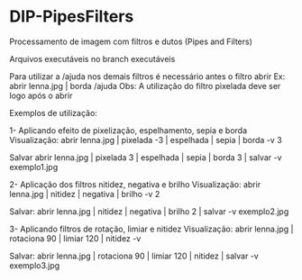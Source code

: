 ﻿# DIP-PipesFilters
Processamento de imagem com filtros e dutos (Pipes and Filters)

Arquivos executáveis no branch executáveis

Para utilizar a /ajuda nos demais filtros é necessário antes o filtro abrir
Ex: abrir lenna.jpg | borda /ajuda
Obs: A utilização do filtro pixelada deve ser logo após o abrir

Exemplos de utilização:

1- Aplicando efeito de pixelização, espelhamento, sepia e borda
Visualização:
abrir lenna.jpg | pixelada -3 | espelhada | sepia | borda -v 3

Salvar
abrir lenna.jpg | pixelada 3 | espelhada | sepia | borda 3 | salvar -v exemplo1.jpg 

2- Aplicação dos filtros nitidez, negativa e brilho
Visualização:
abrir lenna.jpg | nitidez | negativa | brilho -v 2

Salvar:
abrir lenna.jpg | nitidez | negativa | brilho 2 | salvar -v exemplo2.jpg

3- Aplicando filtros de rotação, limiar e nitidez 
Visualização:
abrir lenna.jpg | rotaciona 90 | limiar 120 | nitidez -v

Salvar:
abrir lenna.jpg | rotaciona 90 | limiar 120 | nitidez | salvar -v exemplo3.jpg
